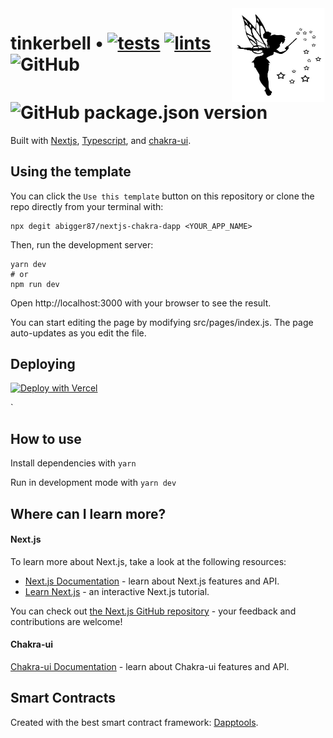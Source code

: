 <img align="right" width="150" height="150" top="100" src="./public/tinkerbell.jpg">

# tinkerbell • [![tests](https://github.com/abigger87/femplate/actions/workflows/tests.yml/badge.svg)](https://github.com/abigger87/femplate/actions/workflows/tests.yml) [![lints](https://github.com/abigger87/femplate/actions/workflows/lints.yml/badge.svg)](https://github.com/abigger87/femplate/actions/workflows/lints.yml) ![GitHub](https://img.shields.io/github/license/abigger87/femplate)  ![GitHub package.json version](https://img.shields.io/github/package-json/v/abigger87/femplate)



Built with
[Nextjs](https://nextjs.org/),
[Typescript](https://www.typescriptlang.org/),
and [chakra-ui](https://github.com/chakra-ui/chakra-ui).

## Using the template

You can click the `Use this template` button on this repository or clone the repo directly from your terminal with:

```
npx degit abigger87/nextjs-chakra-dapp <YOUR_APP_NAME>
```

Then, run the development server:

```
yarn dev
# or
npm run dev
```

Open http://localhost:3000 with your browser to see the result.

You can start editing the page by modifying src/pages/index.js. The page auto-updates as you edit the file.

## Deploying

[![Deploy with Vercel](https://vercel.com/button)](https://vercel.com/new/git/external?repository-url=https://github.com/abigger87/nextjs-chakra-dapp&project-name=nextjs-chakra-dapp&repository-name=nextjs-chakra-dapp)

`

## How to use

Install dependencies with `yarn`

Run in development mode with `yarn dev`

## Where can I learn more?

#### Next.js

To learn more about Next.js, take a look at the following resources:

- [Next.js Documentation](https://nextjs.org/docs) - learn about Next.js features and API.
- [Learn Next.js](https://nextjs.org/learn) - an interactive Next.js tutorial.

You can check out [the Next.js GitHub repository](https://github.com/vercel/next.js/) - your feedback and contributions are welcome!

#### Chakra-ui

[Chakra-ui Documentation](https://chakra-ui.com/docs/getting-started) - learn about Chakra-ui features and API.

## Smart Contracts

Created with the best smart contract framework: [Dapptools](https://dapp.tools/).

